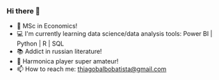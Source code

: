 ### Hi there 👋

- 💸 MSc in Economics!
- 💻 I'm currently learning data science/data analysis tools: Power BI | Python | R | SQL
- 📚 Addict in russian literature!
- 🎵 Harmonica player super amateur!
- 📫 How to reach me: thiagobalbobatista@gmail.com

<!--
**ThiagoBalbo16/thiagobalbo16** is a ✨ _special_ ✨ repository because its `README.md` (this file) appears on your GitHub profile.

Here are some ideas to get you started:

- 🔭 I’m currently working on ...
- 🌱 I’m currently learning ...
- 👯 I’m looking to collaborate on ...
- 🤔 I’m looking for help with ...
- 💬 Ask me about ...
- 📫 How to reach me: ...
- 😄 Pronouns: ...
- ⚡ Fun fact: ...
-->
